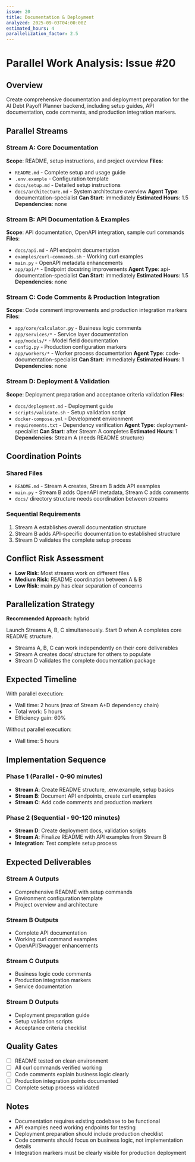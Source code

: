 ```yaml
---
issue: 20
title: Documentation & Deployment
analyzed: 2025-09-03T04:00:00Z
estimated_hours: 4
parallelization_factor: 2.5
---
```


# Parallel Work Analysis: Issue #20

## Overview
Create comprehensive documentation and deployment preparation for the AI Debt Payoff Planner backend, including setup guides, API documentation, code comments, and production integration markers.

## Parallel Streams

### Stream A: Core Documentation
**Scope**: README, setup instructions, and project overview
**Files**:
- `README.md` - Complete setup and usage guide
- `.env.example` - Configuration template  
- `docs/setup.md` - Detailed setup instructions
- `docs/architecture.md` - System architecture overview
**Agent Type**: documentation-specialist
**Can Start**: immediately
**Estimated Hours**: 1.5
**Dependencies**: none

### Stream B: API Documentation & Examples
**Scope**: API documentation, OpenAPI integration, sample curl commands
**Files**:
- `docs/api.md` - API endpoint documentation
- `examples/curl-commands.sh` - Working curl examples
- `main.py` - OpenAPI metadata enhancements
- `app/api/*` - Endpoint docstring improvements
**Agent Type**: api-documentation-specialist
**Can Start**: immediately
**Estimated Hours**: 1.5
**Dependencies**: none

### Stream C: Code Comments & Production Integration
**Scope**: Code comment improvements and production integration markers
**Files**:
- `app/core/calculator.py` - Business logic comments
- `app/services/*` - Service layer documentation
- `app/models/*` - Model field documentation
- `config.py` - Production configuration markers
- `app/workers/*` - Worker process documentation
**Agent Type**: code-documentation-specialist
**Can Start**: immediately
**Estimated Hours**: 1
**Dependencies**: none

### Stream D: Deployment & Validation
**Scope**: Deployment preparation and acceptance criteria validation
**Files**:
- `docs/deployment.md` - Deployment guide
- `scripts/validate.sh` - Setup validation script
- `docker-compose.yml` - Development environment
- `requirements.txt` - Dependency verification
**Agent Type**: deployment-specialist
**Can Start**: after Stream A completes
**Estimated Hours**: 1
**Dependencies**: Stream A (needs README structure)

## Coordination Points

### Shared Files
- `README.md` - Stream A creates, Stream B adds API examples
- `main.py` - Stream B adds OpenAPI metadata, Stream C adds comments
- `docs/` directory structure needs coordination between streams

### Sequential Requirements
1. Stream A establishes overall documentation structure
2. Stream B adds API-specific documentation to established structure
3. Stream D validates the complete setup process

## Conflict Risk Assessment
- **Low Risk**: Most streams work on different files
- **Medium Risk**: README coordination between A & B
- **Low Risk**: main.py has clear separation of concerns

## Parallelization Strategy

**Recommended Approach**: hybrid

Launch Streams A, B, C simultaneously. Start D when A completes core README structure.
- Streams A, B, C can work independently on their core deliverables
- Stream A creates docs/ structure for others to populate
- Stream D validates the complete documentation package

## Expected Timeline

With parallel execution:
- Wall time: 2 hours (max of Stream A+D dependency chain)
- Total work: 5 hours
- Efficiency gain: 60%

Without parallel execution:
- Wall time: 5 hours

## Implementation Sequence

### Phase 1 (Parallel - 0-90 minutes)
- **Stream A**: Create README structure, .env.example, setup basics
- **Stream B**: Document API endpoints, create curl examples
- **Stream C**: Add code comments and production markers

### Phase 2 (Sequential - 90-120 minutes)  
- **Stream D**: Create deployment docs, validation scripts
- **Stream A**: Finalize README with API examples from Stream B
- **Integration**: Test complete setup process

## Expected Deliverables

### Stream A Outputs
- Comprehensive README with setup commands
- Environment configuration template
- Project overview and architecture

### Stream B Outputs
- Complete API documentation
- Working curl command examples
- OpenAPI/Swagger enhancements

### Stream C Outputs
- Business logic code comments
- Production integration markers
- Service documentation

### Stream D Outputs
- Deployment preparation guide
- Setup validation scripts
- Acceptance criteria checklist

## Quality Gates

- [ ] README tested on clean environment
- [ ] All curl commands verified working
- [ ] Code comments explain business logic clearly
- [ ] Production integration points documented
- [ ] Complete setup process validated

## Notes
- Documentation requires existing codebase to be functional
- API examples need working endpoints for testing
- Deployment preparation should include production checklist
- Code comments should focus on business logic, not implementation details
- Integration markers must be clearly visible for production deployment